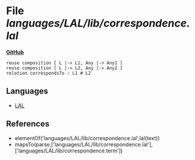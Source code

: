# File _languages/LAL/lib/correspondence.lal_
**[GitHub](https://github.com/softlang/yas/blob/master/languages/LAL/lib/correspondence.lal)**
```
reuse composition [ L |-> L1, Any |-> Any1 ]
reuse composition [ L |-> L2, Any |-> Any2 ] 
relation correspondsTo : L1 # L2
```

## Languages
* [LAL](../languages/LAL.md)

## References
* elementOf('languages/LAL/lib/correspondence.lal',lal(text))
* mapsTo(parse,['languages/LAL/lib/correspondence.lal'],['languages/LAL/lib/correspondence.term'])
